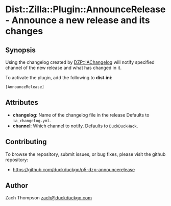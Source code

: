 # Dist::Zilla::Plugin::AnnounceRelease - Announce a new release and its changes

## Synopsis

Using the changelog created by [DZP::IAChangelog](https://github.com/duckduckgo/p5-dzp-iachangelog) will notify specified channel of the new release and what has changed in it.

To activate the plugin, add the following to **dist.ini**:

    [AnnounceRelease]

## Attributes

- **changelog**: Name of the changelog file in the release  Defaults to `ia_changelog.yml`.
- **channel**: Which channel to notify. Defaults to `DuckDuckHack`.

## Contributing

To browse the repository, submit issues, or bug fixes, please visit
the github repository:

+ https://github.com/duckduckgo/p5-dzp-announcerelease

## Author

Zach Thompson <zach@duckduckgo.com>
